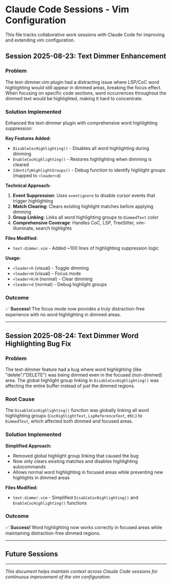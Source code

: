 # Claude Code Sessions - Vim Configuration

This file tracks collaborative work sessions with Claude Code for improving and extending vim configuration.

## Session 2025-08-23: Text Dimmer Enhancement

### Problem
The text-dimmer.vim plugin had a distracting issue where LSP/CoC word highlighting would still appear in dimmed areas, breaking the focus effect. When focusing on specific code sections, word occurrences throughout the dimmed text would be highlighted, making it hard to concentrate.

### Solution Implemented
Enhanced the text-dimmer plugin with comprehensive word highlighting suppression:

**Key Features Added:**
- `DisableCocHighlighting()` - Disables all word highlighting during dimming
- `EnableCocHighlighting()` - Restores highlighting when dimming is cleared
- `IdentifyHighlightGroups()` - Debug function to identify highlight groups (mapped to `<leader>d`)

**Technical Approach:**
1. **Event Suppression**: Uses `eventignore` to disable cursor events that trigger highlighting
2. **Match Clearing**: Clears existing highlight matches before applying dimming
3. **Group Linking**: Links all word highlighting groups to `DimmedText` color
4. **Comprehensive Coverage**: Handles CoC, LSP, TreeSitter, vim-illuminate, search highlights

**Files Modified:**
- `text-dimmer.vim` - Added ~100 lines of highlighting suppression logic

**Usage:**
- `<leader>h` (visual) - Toggle dimming 
- `<leader>H` (visual) - Focus mode
- `<leader>h/H` (normal) - Clear dimming
- `<leader>d` (normal) - Debug highlight groups

### Outcome
✅ **Success!** The focus mode now provides a truly distraction-free experience with no word highlighting in dimmed areas.

---

## Session 2025-08-24: Text Dimmer Word Highlighting Bug Fix

### Problem
The text-dimmer feature had a bug where word highlighting (like "delete"/"DELETE") was being dimmed even in the focused (non-dimmed) area. The global highlight group linking in `DisableCocHighlighting()` was affecting the entire buffer instead of just the dimmed regions.

### Root Cause
The `DisableCocHighlighting()` function was globally linking all word highlighting groups (`CocHighlightText`, `LspReferenceText`, etc.) to `DimmedText`, which affected both dimmed and focused areas.

### Solution Implemented
**Simplified Approach:**
- Removed global highlight group linking that caused the bug
- Now only clears existing matches and disables highlighting autocommands
- Allows normal word highlighting in focused areas while preventing new highlights in dimmed areas

**Files Modified:**
- `text-dimmer.vim` - Simplified `DisableCocHighlighting()` and `EnableCocHighlighting()` functions

### Outcome
✅ **Success!** Word highlighting now works correctly in focused areas while maintaining distraction-free dimmed regions.

---

## Future Sessions
<!-- Document additional enhancements and sessions here -->

---

*This document helps maintain context across Claude Code sessions for continuous improvement of the vim configuration.*